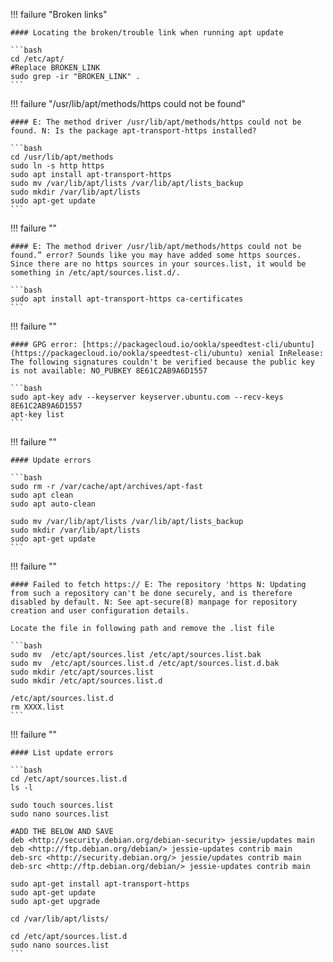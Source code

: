 !!! failure "Broken links"

    #### Locating the broken/trouble link when running apt update

    ```bash
    cd /etc/apt/
    #Replace BROKEN_LINK
    sudo grep -ir "BROKEN_LINK" .
    ```

!!! failure "/usr/lib/apt/methods/https could not be found"

    #### E: The method driver /usr/lib/apt/methods/https could not be found. N: Is the package apt-transport-https installed?

    ```bash
    cd /usr/lib/apt/methods
    sudo ln -s http https
    sudo apt install apt-transport-https
    sudo mv /var/lib/apt/lists /var/lib/apt/lists_backup
    sudo mkdir /var/lib/apt/lists
    sudo apt-get update
    ```

!!! failure ""

    #### E: The method driver /usr/lib/apt/methods/https could not be found.” error? Sounds like you may have added some https sources. Since there are no https sources in your sources.list, it would be something in /etc/apt/sources.list.d/.

    ```bash
    sudo apt install apt-transport-https ca-certificates
    ```

!!! failure ""

    #### GPG error: [https://packagecloud.io/ookla/speedtest-cli/ubuntu](https://packagecloud.io/ookla/speedtest-cli/ubuntu) xenial InRelease: The following signatures couldn't be verified because the public key is not available: NO_PUBKEY 8E61C2AB9A6D1557

    ```bash
    sudo apt-key adv --keyserver keyserver.ubuntu.com --recv-keys 8E61C2AB9A6D1557
    apt-key list
    ```

!!! failure ""

    #### Update errors

    ```bash
    sudo rm -r /var/cache/apt/archives/apt-fast
    sudo apt clean
    sudo apt auto-clean

    sudo mv /var/lib/apt/lists /var/lib/apt/lists_backup
    sudo mkdir /var/lib/apt/lists
    sudo apt-get update
    ```

!!! failure ""

    #### Failed to fetch https:// E: The repository 'https N: Updating from such a repository can't be done securely, and is therefore disabled by default. N: See apt-secure(8) manpage for repository creation and user configuration details.

    Locate the file in following path and remove the .list file

    ```bash
    sudo mv  /etc/apt/sources.list /etc/apt/sources.list.bak
    sudo mv  /etc/apt/sources.list.d /etc/apt/sources.list.d.bak
    sudo mkdir /etc/apt/sources.list
    sudo mkdir /etc/apt/sources.list.d

    /etc/apt/sources.list.d
    rm XXXX.list
    ```

!!! failure ""

    #### List update errors

    ```bash
    cd /etc/apt/sources.list.d
    ls -l

    sudo touch sources.list
    sudo nano sources.list

    #ADD THE BELOW AND SAVE
    deb <http://security.debian.org/debian-security> jessie/updates main    
    deb <http://ftp.debian.org/debian/> jessie-updates contrib main   
    deb-src <http://security.debian.org/> jessie/updates contrib main  
    deb-src <http://ftp.debian.org/debian/> jessie-updates contrib main 

    sudo apt-get install apt-transport-https
    sudo apt-get update
    sudo apt-get upgrade

    cd /var/lib/apt/lists/

    cd /etc/apt/sources.list.d
    sudo nano sources.list
    ```
